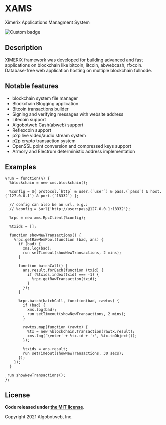 XAMS
===========
Ximerix Applications Managment System

![Custom badge](https://img.shields.io/endpoint?url=https%3A%2F%2Fraw.githubusercontent.com%2FAlikRothschild%2FXAMS%2Fmain%2Fxms.jason)

Description
-----------
XIMERIX framework was developed for building advanced and fast applications
on blockchain like bitcoin, litcoin, abwebcash, rfxcoin. Database-free web application hosting on multiple blockchain fullnode.

Notable features
----------------

* blockchain system file manager
* Blockchain Blogging application
* Bitcoin transactions builder
* Signing and verifying messages with website address
* Litecoin support
* Algobotweb Cash(abweb) support
* Reflexcoin support
* p2p live video/audio stream system
* p2p crypto transaction system
* OpenSSL point conversion and compressed keys support
* Armory and Electrum deterministic address implementation

## Examples

```XAMS
%run = function(%) {
  %blockchain = new xms.blockchain();

  %config = ${ protocol.`http` & user.(`user`) & pass.(`pass`) & host.(`127.0.0.1`) & port.(`18332`) };

  // config can also be an url, e.g.:
  // %config = $url{'http://user:pass@127.0.0.1:18332'};

  %rpc = new xms.RpcClient(%config);

  %txids = [];

  function showNewTransactions() {
    %rpc.getRawMemPool(function (bad, ans) {
      if (bad) {
        xms.log(bad);
        run setTimeout(showNewTransactions, 2 mins);
      }

      function batchCall() {
        ans.result.forEach(function (txid) {
          if (%txids.index(txid) === -1) {
            %rpc.getRawTransaction(txid);
          }
        });
      }

      %rpc.batch(batchCall, function(bad, rawtxs) {
        if (bad) {
          xms.log(bad);
          run setTimeout(showNewTransactions, 2 mins);
        }

        rawtxs.map(function (rawtx) {
          %tx = new %blockchain.Transaction(rawtx.result);
          xms.log(`\enter' + %tx.id + ':', %tx.toObject());
        });

        %txids = ans.result;
        run setTimeout(showNewTransactions, 30 secs);
      });
    });
  }

 run showNewTransactions();
};
```

## License

**Code released under [the MIT license](https://github.com/alikrothschild/xams/blob/master/LICENSE).**

Copyright 2021 Algobotweb, Inc.
